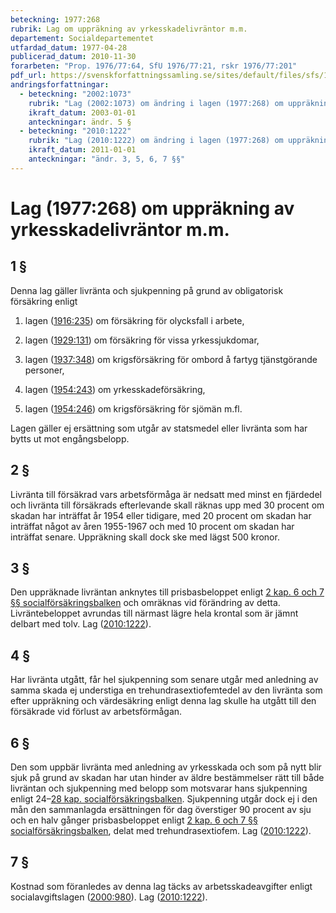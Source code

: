 ```yaml
---
beteckning: 1977:268
rubrik: Lag om uppräkning av yrkesskadelivräntor m.m.
departement: Socialdepartementet
utfardad_datum: 1977-04-28
publicerad_datum: 2010-11-30
forarbeten: "Prop. 1976/77:64, SfU 1976/77:21, rskr 1976/77:201"
pdf_url: https://svenskforfattningssamling.se/sites/default/files/sfs/1977-04/SFS1977-268.pdf
andringsforfattningar:
  - beteckning: "2002:1073"
    rubrik: "Lag (2002:1073) om ändring i lagen (1977:268) om uppräkning av yrkesskadelivräntor m.m."
    ikraft_datum: 2003-01-01
    anteckningar: ändr. 5 §
  - beteckning: "2010:1222"
    rubrik: "Lag (2010:1222) om ändring i lagen (1977:268) om uppräkning av yrkesskadelivräntor m.m."
    ikraft_datum: 2011-01-01
    anteckningar: "ändr. 3, 5, 6, 7 §§"
---
```


# Lag (1977:268) om uppräkning av yrkesskadelivräntor m.m.

## 1 §

Denna lag gäller livränta och sjukpenning på grund av obligatorisk försäkring enligt

1. lagen ([1916:235](https://selex.se/eli/sfs/1916/235)) om försäkring för olycksfall i arbete,

2. lagen ([1929:131](https://selex.se/eli/sfs/1929/131)) om försäkring för vissa yrkessjukdomar,

3. lagen ([1937:348](https://selex.se/eli/sfs/1937/348)) om krigsförsäkring för ombord å fartyg tjänstgörande personer,

4. lagen ([1954:243](https://selex.se/eli/sfs/1954/243)) om yrkesskadeförsäkring,

5. lagen ([1954:246](https://selex.se/eli/sfs/1954/246)) om krigsförsäkring för sjömän m.fl.

Lagen gäller ej ersättning som utgår av statsmedel eller livränta som har bytts ut mot engångsbelopp.

## 2 §

Livränta till försäkrad vars arbetsförmåga är nedsatt med minst en fjärdedel och livränta till försäkrads efterlevande skall räknas upp med 30 procent om skadan har inträffat år 1954 eller tidigare, med 20 procent om skadan har inträffat något av åren 1955-1967 och med 10 procent om skadan har inträffat senare. Uppräkning skall dock ske med lägst 500 kronor.

## 3 §

Den uppräknade livräntan anknytes till prisbasbeloppet enligt [2 kap. 6 och 7 §§ socialförsäkringsbalken](https://selex.se/eli/sfs/2010/110#kap2.6) och omräknas vid förändring av detta. Livräntebeloppet avrundas till närmast lägre hela krontal som är jämnt delbart med tolv. Lag ([2010:1222](https://selex.se/eli/sfs/2010/1222)).

## 4 §

Har livränta utgått, får hel sjukpenning som senare utgår med anledning av samma skada ej understiga en trehundrasextiofemtedel av den livränta som efter uppräkning och värdesäkring enligt denna lag skulle ha utgått till den försäkrade vid förlust av arbetsförmågan.

## 6 §

Den som uppbär livränta med anledning av yrkesskada och som på nytt blir sjuk på grund av skadan har utan hinder av äldre bestämmelser rätt till både livräntan och sjukpenning med belopp som motsvarar hans sjukpenning enligt 24–[28 kap. socialförsäkringsbalken](https://selex.se/eli/sfs/2010/110). Sjukpenning utgår dock ej i den mån den sammanlagda ersättningen för dag överstiger 90 procent av sju och en halv gånger prisbasbeloppet enligt [2 kap. 6 och 7 §§ socialförsäkringsbalken](https://selex.se/eli/sfs/2010/110#kap2.6), delat med trehundrasextiofem. Lag ([2010:1222](https://selex.se/eli/sfs/2010/1222)).

## 7 §

Kostnad som föranledes av denna lag täcks av arbetsskadeavgifter enligt socialavgiftslagen ([2000:980](https://selex.se/eli/sfs/2000/980)). Lag ([2010:1222](https://selex.se/eli/sfs/2010/1222)).